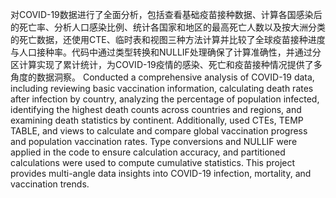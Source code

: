 对COVID-19数据进行了全面分析，包括查看基础疫苗接种数据、计算各国感染后的死亡率、分析人口感染比例、统计各国家和地区的最高死亡人数以及按大洲分类的死亡数据，还使用CTE、临时表和视图三种方法计算并比较了全球疫苗接种进度与人口接种率。代码中通过类型转换和NULLIF处理确保了计算准确性，并通过分区计算实现了累计统计，为COVID-19疫情的感染、死亡和疫苗接种情况提供了多角度的数据洞察。
Conducted a comprehensive analysis of COVID-19 data, including reviewing basic vaccination information, calculating death rates after infection by country, analyzing the percentage of population infected, identifying the highest death counts across countries and regions, and examining death statistics by continent. Additionally, used CTEs, TEMP TABLE, and views to calculate and compare global vaccination progress and population vaccination rates. Type conversions and NULLIF were applied in the code to ensure calculation accuracy, and partitioned calculations were used to compute cumulative statistics. This project provides multi-angle data insights into COVID-19 infection, mortality, and vaccination trends.
